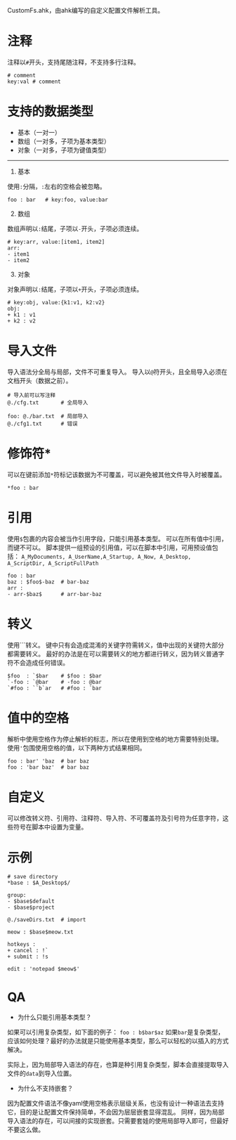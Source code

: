 CustomFs.ahk，由ahk编写的自定义配置文件解析工具。

# 注释
注释以`#`开头，支持尾随注释，不支持多行注释。
```text
# comment
key:val # comment
```

# 支持的数据类型
- 基本（一对一）
- 数组（一对多，子项为基本类型）
- 对象（一对多，子项为键值类型）

---

1. 基本

使用`:`分隔，`:`左右的空格会被忽略。
```text
foo : bar   # key:foo, value:bar
```

2. 数组

数组声明以`:`结尾，子项以`-`开头，子项必须连续。
```text
# key:arr, value:[item1, item2]
arr:
- item1
- item2
```

3. 对象

对象声明以`:`结尾，子项以`+`开头，子项必须连续。
```text
# key:obj, value:{k1:v1, k2:v2}
obj:
+ k1 : v1
+ k2 : v2
```

# 导入文件
导入语法分全局与局部，文件不可重复导入。
导入以`@`符开头，且全局导入必须在文档开头（数据之前）。
```text
# 导入前可以写注释
@./cfg.txt       # 全局导入

foo: @./bar.txt  # 局部导入
@./cfg1.txt      # 错误
```
# 修饰符*
可以在键前添加`*`符标记该数据为不可覆盖，可以避免被其他文件导入时被覆盖。
```text
*foo : bar
```

# 引用
使用`$`包裹的内容会被当作引用字段，只能引用基本类型。
可以在所有值中引用，而键不可以。
脚本提供一组预设的引用值，可以在脚本中引用，可用预设值包括：
```A_MyDocuments, A_UserName,A_Startup, A_Now, A_Desktop, A_ScriptDir, A_ScriptFullPath```
```text
foo : bar
baz : $foo$-baz  # bar-baz
arr :
- arr-$baz$      # arr-bar-baz
```

# 转义
使用`\``转义。
键中只有会造成混淆的关键字符需转义，值中出现的关键符大部分都需要转义。
最好的办法是在可以需要转义的地方都进行转义，因为转义普通字符不会造成任何错误。
```text
$foo  : `$bar    # $foo : $bar
`-foo : `@bar    # -foo : @bar
`#foo : ``b`ar   # #foo : `bar
```

# 值中的空格
解析中使用空格作为停止解析的标志，所以在使用到空格的地方需要特别处理。
使用`'`包围使用空格的值，以下两种方式结果相同。
```text
foo : bar' 'baz  # bar baz
foo : 'bar baz'  # bar baz
```

# 自定义
可以修改转义符、引用符、注释符、导入符、不可覆盖符及引号符为任意字符，这些符号在脚本中设置为变量。

# 示例
```text
# save directory
*base : $A_Desktop$/

group:
- $base$default
- $base$project
```

```text
@./saveDirs.txt  # import

meow : $base$meow.txt

hotkeys :
+ cancel : !`
+ submit : !s

edit : 'notepad $meow$'
```

# QA
- 为什么只能引用基本类型？

如果可以引用复杂类型，如下面的例子：
```foo : b$bar$az```
如果`bar`是复杂类型，应该如何处理？最好的办法就是只能使用基本类型，那么可以轻松的以插入的方式解决。

实际上，因为局部导入语法的存在，也算是种引用复杂类型，脚本会直接提取导入文件的`data`到导入位置。

- 为什么不支持嵌套？

因为配置文件语法不像yaml使用空格表示层级关系，也没有设计一种语法去支持它，目的是让配置文件保持简单，不会因为层层嵌套显得混乱。
同样，因为局部导入语法的存在，可以间接的实现嵌套。只需要套娃的使用局部导入即可，但最好不要这么做。
